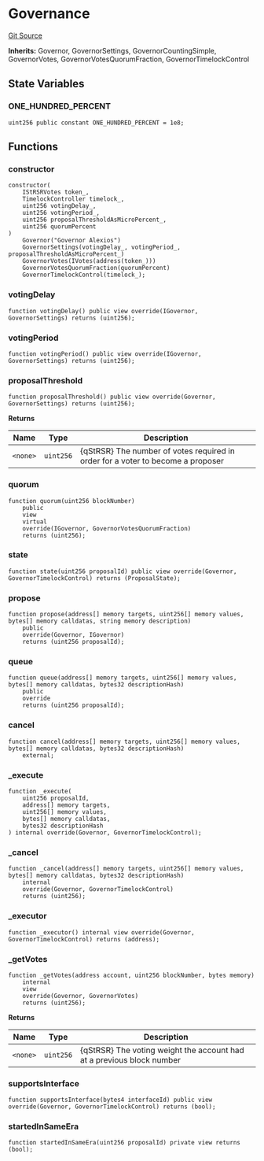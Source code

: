 # Governance
[Git Source](https://github.com/larrythecucumber321/protocol/blob/77d337b8595ba96d069ded321419b36a61984170/contracts/plugins/governance/Governance.sol)

**Inherits:**
Governor, GovernorSettings, GovernorCountingSimple, GovernorVotes, GovernorVotesQuorumFraction, GovernorTimelockControl


## State Variables
### ONE_HUNDRED_PERCENT

```solidity
uint256 public constant ONE_HUNDRED_PERCENT = 1e8;
```


## Functions
### constructor


```solidity
constructor(
    IStRSRVotes token_,
    TimelockController timelock_,
    uint256 votingDelay_,
    uint256 votingPeriod_,
    uint256 proposalThresholdAsMicroPercent_,
    uint256 quorumPercent
)
    Governor("Governor Alexios")
    GovernorSettings(votingDelay_, votingPeriod_, proposalThresholdAsMicroPercent_)
    GovernorVotes(IVotes(address(token_)))
    GovernorVotesQuorumFraction(quorumPercent)
    GovernorTimelockControl(timelock_);
```

### votingDelay


```solidity
function votingDelay() public view override(IGovernor, GovernorSettings) returns (uint256);
```

### votingPeriod


```solidity
function votingPeriod() public view override(IGovernor, GovernorSettings) returns (uint256);
```

### proposalThreshold


```solidity
function proposalThreshold() public view override(Governor, GovernorSettings) returns (uint256);
```
**Returns**

|Name|Type|Description|
|----|----|-----------|
|`<none>`|`uint256`|{qStRSR} The number of votes required in order for a voter to become a proposer|


### quorum


```solidity
function quorum(uint256 blockNumber)
    public
    view
    virtual
    override(IGovernor, GovernorVotesQuorumFraction)
    returns (uint256);
```

### state


```solidity
function state(uint256 proposalId) public view override(Governor, GovernorTimelockControl) returns (ProposalState);
```

### propose


```solidity
function propose(address[] memory targets, uint256[] memory values, bytes[] memory calldatas, string memory description)
    public
    override(Governor, IGovernor)
    returns (uint256 proposalId);
```

### queue


```solidity
function queue(address[] memory targets, uint256[] memory values, bytes[] memory calldatas, bytes32 descriptionHash)
    public
    override
    returns (uint256 proposalId);
```

### cancel


```solidity
function cancel(address[] memory targets, uint256[] memory values, bytes[] memory calldatas, bytes32 descriptionHash)
    external;
```

### _execute


```solidity
function _execute(
    uint256 proposalId,
    address[] memory targets,
    uint256[] memory values,
    bytes[] memory calldatas,
    bytes32 descriptionHash
) internal override(Governor, GovernorTimelockControl);
```

### _cancel


```solidity
function _cancel(address[] memory targets, uint256[] memory values, bytes[] memory calldatas, bytes32 descriptionHash)
    internal
    override(Governor, GovernorTimelockControl)
    returns (uint256);
```

### _executor


```solidity
function _executor() internal view override(Governor, GovernorTimelockControl) returns (address);
```

### _getVotes


```solidity
function _getVotes(address account, uint256 blockNumber, bytes memory)
    internal
    view
    override(Governor, GovernorVotes)
    returns (uint256);
```
**Returns**

|Name|Type|Description|
|----|----|-----------|
|`<none>`|`uint256`|{qStRSR} The voting weight the account had at a previous block number|


### supportsInterface


```solidity
function supportsInterface(bytes4 interfaceId) public view override(Governor, GovernorTimelockControl) returns (bool);
```

### startedInSameEra


```solidity
function startedInSameEra(uint256 proposalId) private view returns (bool);
```

